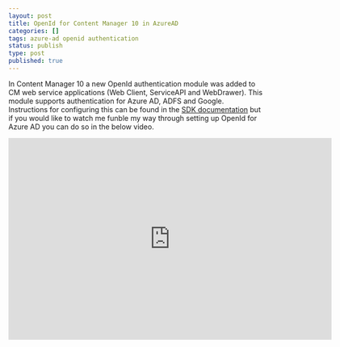 ```yaml
---
layout: post
title: OpenId for Content Manager 10 in AzureAD
categories: []
tags: azure-ad openid authentication
status: publish
type: post
published: true
---
```


In Content Manager 10 a new OpenId authentication module was added to CM web service applications (Web Client, ServiceAPI and WebDrawer). This module supports authentication for Azure AD, ADFS and Google.  Instructions for configuring this can be found in the [SDK documentation](https://content-manager-sdk.github.io/Community/10/oidc.html) but if you would like to watch me funble my way through setting up OpenId for Azure AD you can do so in the below video.
<iframe src="https://player.vimeo.com/video/552699417?app_id=122963&amp;wmode=opaque" width="640" height="400" frameborder="0" title="Power BI" allow="autoplay; fullscreen" allowfullscreen=""></iframe>
